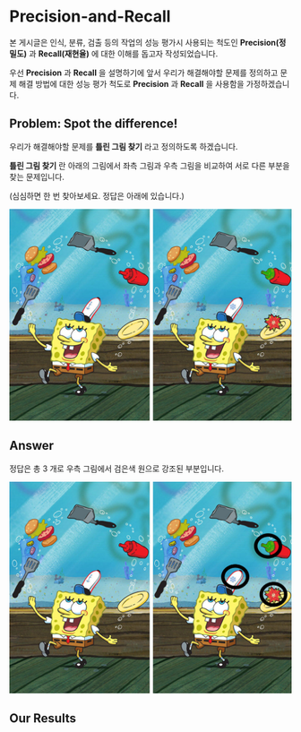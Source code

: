 # Precision-and-Recall

본 게시글은 인식, 분류, 검출 등의 작업의 성능 평가시 사용되는 척도인 **Precision(정밀도)** 과 **Recall(재현율)** 에 대한 이해를 돕고자 작성되었습니다.

우선 **Precision** 과 **Recall** 을 설명하기에 앞서 우리가 해결해야할 문제를 정의하고 문제 해결 방법에 대한 성능 평가 척도로 **Precision** 과 **Recall** 을 사용함을 가정하겠습니다.

## Problem: Spot the difference!

우리가 해결해야할 문제를 **틀린 그림 찾기** 라고 정의하도록 하겠습니다.

**틀린 그림 찾기** 란 아래의 그림에서 좌측 그림과 우측 그림을 비교하여 서로 다른 부분을 찾는 문제입니다.

(심심하면 한 번 찾아보세요. 정답은 아래에 있습니다.)

![sponge](./figures/sponge.jpg)

## Answer

정답은 총 3 개로 우측 그림에서 검은색 원으로 강조된 부분입니다.

![answer](./figures/answer.png)


## Our Results
